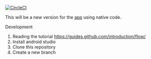 [![CircleCI](https://circleci.com/gh/filipesperandio/AndroidSimpleTasks.svg?style=svg)](https://circleci.com/gh/filipesperandio/AndroidSimpleTasks)

This will be a new version for the [app](https://play.google.com/store/apps/details?id=com.filipesperandio.simpletasksprod) using native code.

Development

1. Reading the tutorial https://guides.github.com/introduction/flow/
2. Install android studio
3. Clone this repository
4. Create a new branch


